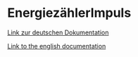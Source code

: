 # EnergiezählerImpuls

[Link zur deutschen Dokumentation](https://www.symcon.de/de/service/dokumentation/modulreferenz/energiezaehler/energiezaehler-impuls/)

[Link to the english documentation](https://www.symcon.de/en/service/documentation/module-reference/energy-counter/energy-counter-pulse/)